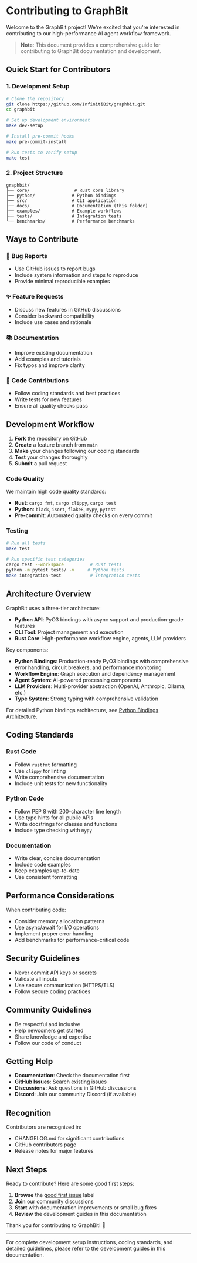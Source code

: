 # Contributing to GraphBit

Welcome to the GraphBit project! We're excited that you're interested in contributing to our high-performance AI agent workflow framework.

> **Note**: This document provides a comprehensive guide for contributing to GraphBit documentation and development.

## Quick Start for Contributors

### 1. Development Setup

```bash
# Clone the repository
git clone https://github.com/InfinitiBit/graphbit.git
cd graphbit

# Set up development environment
make dev-setup

# Install pre-commit hooks
make pre-commit-install

# Run tests to verify setup
make test
```

### 2. Project Structure

```
graphbit/
├── core/                 # Rust core library
├── python/              # Python bindings
├── src/                 # CLI application
├── docs/                # Documentation (this folder)
├── examples/            # Example workflows
├── tests/               # Integration tests
└── benchmarks/          # Performance benchmarks
```

## Ways to Contribute

### 🐛 Bug Reports
- Use GitHub issues to report bugs
- Include system information and steps to reproduce
- Provide minimal reproducible examples

### ✨ Feature Requests
- Discuss new features in GitHub discussions
- Consider backward compatibility
- Include use cases and rationale

### 📚 Documentation
- Improve existing documentation
- Add examples and tutorials
- Fix typos and improve clarity

### 🧹 Code Contributions
- Follow coding standards and best practices
- Write tests for new features
- Ensure all quality checks pass

## Development Workflow

1. **Fork** the repository on GitHub
2. **Create** a feature branch from `main`
3. **Make** your changes following our coding standards
4. **Test** your changes thoroughly
5. **Submit** a pull request

### Code Quality

We maintain high code quality standards:

- **Rust**: `cargo fmt`, `cargo clippy`, `cargo test`
- **Python**: `black`, `isort`, `flake8`, `mypy`, `pytest`
- **Pre-commit**: Automated quality checks on every commit

### Testing

```bash
# Run all tests
make test

# Run specific test categories
cargo test --workspace          # Rust tests
python -m pytest tests/ -v     # Python tests
make integration-test           # Integration tests
```

## Architecture Overview

GraphBit uses a three-tier architecture:

- **Python API**: PyO3 bindings with async support and production-grade features
- **CLI Tool**: Project management and execution
- **Rust Core**: High-performance workflow engine, agents, LLM providers

Key components:
- **Python Bindings**: Production-ready PyO3 bindings with comprehensive error handling, circuit breakers, and performance monitoring
- **Workflow Engine**: Graph execution and dependency management
- **Agent System**: AI-powered processing components
- **LLM Providers**: Multi-provider abstraction (OpenAI, Anthropic, Ollama, etc.)
- **Type System**: Strong typing with comprehensive validation

For detailed Python bindings architecture, see [Python Bindings Architecture](python-bindings.md).

## Coding Standards

### Rust Code
- Follow `rustfmt` formatting
- Use `clippy` for linting
- Write comprehensive documentation
- Include unit tests for new functionality

### Python Code
- Follow PEP 8 with 200-character line length
- Use type hints for all public APIs
- Write docstrings for classes and functions
- Include type checking with `mypy`

### Documentation
- Write clear, concise documentation
- Include code examples
- Keep examples up-to-date
- Use consistent formatting

## Performance Considerations

When contributing code:
- Consider memory allocation patterns
- Use async/await for I/O operations
- Implement proper error handling
- Add benchmarks for performance-critical code

## Security Guidelines

- Never commit API keys or secrets
- Validate all inputs
- Use secure communication (HTTPS/TLS)
- Follow secure coding practices

## Community Guidelines

- Be respectful and inclusive
- Help newcomers get started
- Share knowledge and expertise
- Follow our code of conduct

## Getting Help

- **Documentation**: Check the documentation first
- **GitHub Issues**: Search existing issues
- **Discussions**: Ask questions in GitHub discussions
- **Discord**: Join our community Discord (if available)

## Recognition

Contributors are recognized in:
- CHANGELOG.md for significant contributions
- GitHub contributors page
- Release notes for major features

## Next Steps

Ready to contribute? Here are some good first steps:

1. **Browse** the [good first issue](https://github.com/InfinitiBit/graphbit/labels/good%20first%20issue) label
2. **Join** our community discussions
3. **Start** with documentation improvements or small bug fixes
4. **Review** the development guides in this documentation

Thank you for contributing to GraphBit! 🚀

---

For complete development setup instructions, coding standards, and detailed guidelines, please refer to the development guides in this documentation.
